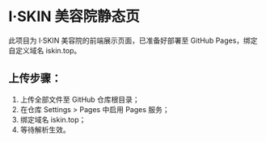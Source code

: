 
# I·SKIN 美容院静态页

此项目为 I·SKIN 美容院的前端展示页面，已准备好部署至 GitHub Pages，绑定自定义域名 iskin.top。

## 上传步骤：

1. 上传全部文件至 GitHub 仓库根目录；
2. 在仓库 Settings > Pages 中启用 Pages 服务；
3. 绑定域名 iskin.top；
4. 等待解析生效。
